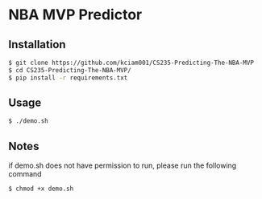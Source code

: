 # NBA MVP Predictor

## Installation
```sh
$ git clone https://github.com/kciam001/CS235-Predicting-The-NBA-MVP
$ cd CS235-Predicting-The-NBA-MVP/
$ pip install -r requirements.txt
```

## Usage
```sh
$ ./demo.sh
```

## Notes
if demo.sh does not have permission to run, please run the following command 
```sh
$ chmod +x demo.sh
```
